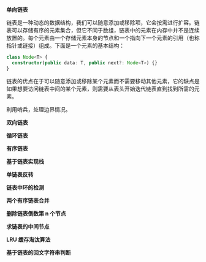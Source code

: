 **单向链表**

链表是一种动态的数据结构，我们可以随意添加或移除项，它会按需进行扩容。链表可以存储有序的元素集合，但它不同于数组，链表中的元素在内存中并不是连续放置的。每个元素由一个存储元素本身的节点和一个指向下一个元素的引用（也称指针或链接）组成。下面是一个元素的基本结构：

```ts
class Node<T> {
  constructor(public data: T, public next?: Node<T>) {}
}
```

链表的优点在于可以随意添加或移除某个元素而不需要移动其他元素，它的缺点是如果想要访问链表中间的某个元素，则需要从表头开始迭代链表直到找到所需的元素。

利用哨兵，处理边界情况。

**双向链表** 

**循环链表** 

**有序链表**

**基于链表实现栈**

**单链表反转** 

**链表中环的检测**

**两个有序链表合并**

**删除链表倒数第 n 个节点**

**求链表的中间节点**

**LRU 缓存淘汰算法**

**基于链表的回文字符串判断**



